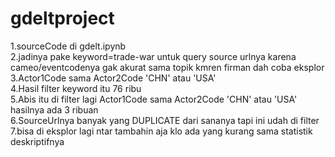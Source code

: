 # gdeltproject
1.sourceCode di gdelt.ipynb <br>
2.jadinya pake keyword=trade-war untuk query source urlnya karena cameo/eventcodenya gak akurat sama topik kmren firman dah coba eksplor <br>
3.Actor1Code sama Actor2Code 'CHN' atau 'USA' <br>
4.Hasil filter keyword itu 76 ribu <br>
5.Abis itu di filter lagi Actor1Code sama Actor2Code 'CHN' atau 'USA' hasilnya ada 3 ribuan <br>
6.SourceUrlnya banyak yang DUPLICATE dari sananya tapi ini udah di filter <br>
7.bisa di eksplor lagi ntar tambahin aja klo ada yang kurang sama statistik deskriptifnya<br>
